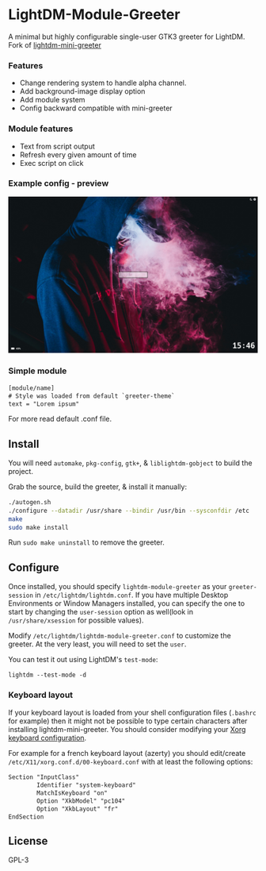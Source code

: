 # LightDM-Module-Greeter

A minimal but highly configurable single-user GTK3 greeter for LightDM.
Fork of [lightdm-mini-greeter](https://github.com/prikhi/lightdm-mini-greeter)

### Features
* Change rendering system to handle alpha channel.
* Add background-image display option
* Add module system
* Config backward compatible with mini-greeter 

### Module features
* Text from script output
* Refresh every given amount of time 
* Exec script on click

### Example config - preview
![Image of long time format](https://github.com/tobik312/lightdm-module-greeter/blob/master/example/preview.png)


### Simple module

```
[module/name]
# Style was loaded from default `greeter-theme`
text = "Lorem ipsum"
```
For more read default .conf file.

## Install

You will need `automake`, `pkg-config`, `gtk+`, & `liblightdm-gobject` to build
the project.

Grab the source, build the greeter, & install it manually:

```sh
./autogen.sh
./configure --datadir /usr/share --bindir /usr/bin --sysconfdir /etc
make
sudo make install
```

Run `sudo make uninstall` to remove the greeter.

## Configure

Once installed, you should specify `lightdm-module-greeter` as your
`greeter-session` in `/etc/lightdm/lightdm.conf`. If you have multiple Desktop
Environments or Window Managers installed, you can specify the one to start by
changing the `user-session` option as well(look in `/usr/share/xsession` for
possible values).

Modify `/etc/lightdm/lightdm-module-greeter.conf` to customize the greeter. At
the very least, you will need to set the `user`.

You can test it out using LightDM's `test-mode`:

    lightdm --test-mode -d

### Keyboard layout

If your keyboard layout is loaded from your shell configuration files (`.bashrc`
for example) then it might not be possible to type certain characters after
installing lightdm-mini-greeter. You should consider modifying your 
[Xorg keyboard configuration](https://wiki.archlinux.org/index.php/Xorg/Keyboard_configuration#Using_X_configuration_files).

For example for a french keyboard layout (azerty) you should edit/create 
`/etc/X11/xorg.conf.d/00-keyboard.conf` with at least the following options:

```
Section "InputClass"
        Identifier "system-keyboard"
        MatchIsKeyboard "on"
        Option "XkbModel" "pc104"
        Option "XkbLayout" "fr"
EndSection
```

## License

GPL-3
